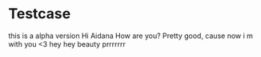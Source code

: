 # Testcase
this is a  alpha version 
Hi Aidana
How are you?
Pretty good, cause now i m with you <3
hey hey beauty
prrrrrrr

